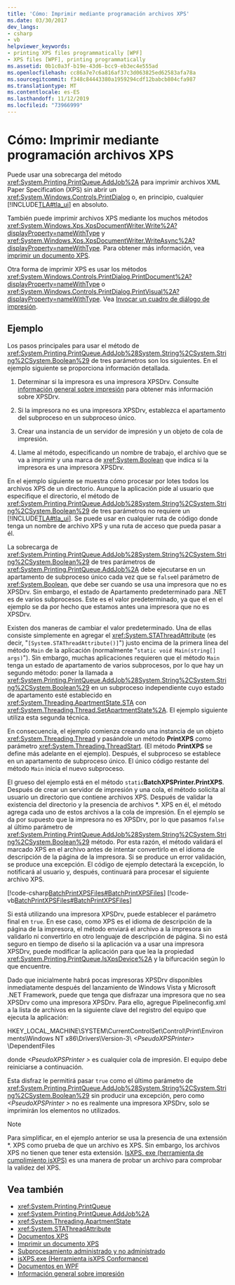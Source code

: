 ```yaml
---
title: 'Cómo: Imprimir mediante programación archivos XPS'
ms.date: 03/30/2017
dev_langs:
- csharp
- vb
helpviewer_keywords:
- printing XPS files programmatically [WPF]
- XPS files [WPF], printing programmatically
ms.assetid: 0b1c0a3f-b19e-43d6-bcc9-eb3ec4e555ad
ms.openlocfilehash: cc86a7e7c6a816af37c3d063825ed62583afa78a
ms.sourcegitcommit: f348c84443380a1959294cdf12babcb804cfa987
ms.translationtype: MT
ms.contentlocale: es-ES
ms.lasthandoff: 11/12/2019
ms.locfileid: "73966999"
---
```

# <a name="how-to-programmatically-print-xps-files"></a>Cómo: Imprimir mediante programación archivos XPS

Puede usar una sobrecarga del método <xref:System.Printing.PrintQueue.AddJob%2A> para imprimir archivos XML Paper Specification (XPS) sin abrir un <xref:System.Windows.Controls.PrintDialog> o, en principio, cualquier [!INCLUDE[TLA#tla_ui](../../../../includes/tlasharptla-ui-md.md)] en absoluto.

También puede imprimir archivos XPS mediante los muchos métodos <xref:System.Windows.Xps.XpsDocumentWriter.Write%2A?displayProperty=nameWithType> y <xref:System.Windows.Xps.XpsDocumentWriter.WriteAsync%2A?displayProperty=nameWithType>. Para obtener más información, vea [imprimir un documento XPS](https://docs.microsoft.com/previous-versions/dotnet/netframework-3.5/ms771525(v=vs.90)).

Otra forma de imprimir XPS es usar los métodos <xref:System.Windows.Controls.PrintDialog.PrintDocument%2A?displayProperty=nameWithType> o <xref:System.Windows.Controls.PrintDialog.PrintVisual%2A?displayProperty=nameWithType>. Vea [Invocar un cuadro de diálogo de impresión](how-to-invoke-a-print-dialog.md).

## <a name="example"></a>Ejemplo

Los pasos principales para usar el método de <xref:System.Printing.PrintQueue.AddJob%28System.String%2CSystem.String%2CSystem.Boolean%29> de tres parámetros son los siguientes. En el ejemplo siguiente se proporciona información detallada.

1. Determinar si la impresora es una impresora XPSDrv. Consulte [información general sobre impresión](printing-overview.md) para obtener más información sobre XPSDrv.

2. Si la impresora no es una impresora XPSDrv, establezca el apartamento del subproceso en un subproceso único.

3. Crear una instancia de un servidor de impresión y un objeto de cola de impresión.

4. Llame al método, especificando un nombre de trabajo, el archivo que se va a imprimir y una marca de <xref:System.Boolean> que indica si la impresora es una impresora XPSDrv.

En el ejemplo siguiente se muestra cómo procesar por lotes todos los archivos XPS de un directorio. Aunque la aplicación pide al usuario que especifique el directorio, el método de <xref:System.Printing.PrintQueue.AddJob%28System.String%2CSystem.String%2CSystem.Boolean%29> de tres parámetros no requiere un [!INCLUDE[TLA#tla_ui](../../../../includes/tlasharptla-ui-md.md)]. Se puede usar en cualquier ruta de código donde tenga un nombre de archivo XPS y una ruta de acceso que pueda pasar a él.

La sobrecarga de <xref:System.Printing.PrintQueue.AddJob%28System.String%2CSystem.String%2CSystem.Boolean%29> de tres parámetros de <xref:System.Printing.PrintQueue.AddJob%2A> debe ejecutarse en un apartamento de subproceso único cada vez que se `false`el parámetro de <xref:System.Boolean>, que debe ser cuando se usa una impresora que no es XPSDrv. Sin embargo, el estado de Apartamento predeterminado para .NET es de varios subprocesos. Este es el valor predeterminado, ya que el en el ejemplo se da por hecho que estamos antes una impresora que no es XPSDrv.

Existen dos maneras de cambiar el valor predeterminado. Una de ellas consiste simplemente en agregar el <xref:System.STAThreadAttribute> (es decir, "`[System.STAThreadAttribute()]`") justo encima de la primera línea del método `Main` de la aplicación (normalmente "`static void Main(string[] args)`"). Sin embargo, muchas aplicaciones requieren que el método `Main` tenga un estado de apartamento de varios subprocesos, por lo que hay un segundo método: poner la llamada a <xref:System.Printing.PrintQueue.AddJob%28System.String%2CSystem.String%2CSystem.Boolean%29> en un subproceso independiente cuyo estado de apartamento esté establecido en <xref:System.Threading.ApartmentState.STA> con <xref:System.Threading.Thread.SetApartmentState%2A>. El ejemplo siguiente utiliza esta segunda técnica.

En consecuencia, el ejemplo comienza creando una instancia de un objeto <xref:System.Threading.Thread> y pasándole un método **PrintXPS** como parámetro <xref:System.Threading.ThreadStart>. (El método **PrintXPS** se define más adelante en el ejemplo). Después, el subproceso se establece en un apartamento de subproceso único. El único código restante del método `Main` inicia el nuevo subproceso.

El grueso del ejemplo está en el método `static`**BatchXPSPrinter.PrintXPS**. Después de crear un servidor de impresión y una cola, el método solicita al usuario un directorio que contiene archivos XPS. Después de validar la existencia del directorio y la presencia de archivos \*. XPS en él, el método agrega cada uno de estos archivos a la cola de impresión. En el ejemplo se da por supuesto que la impresora no es XPSDrv, por lo que pasamos `false` al último parámetro de <xref:System.Printing.PrintQueue.AddJob%28System.String%2CSystem.String%2CSystem.Boolean%29> método. Por esta razón, el método validará el marcado XPS en el archivo antes de intentar convertirlo en el idioma de descripción de la página de la impresora. Si se produce un error validación, se produce una excepción. El código de ejemplo detectará la excepción, lo notificará al usuario y, después, continuará para procesar el siguiente archivo XPS.

[!code-csharp[BatchPrintXPSFiles#BatchPrintXPSFiles](~/samples/snippets/csharp/VS_Snippets_Wpf/BatchPrintXPSFiles/CSharp/Program.cs#batchprintxpsfiles)]
[!code-vb[BatchPrintXPSFiles#BatchPrintXPSFiles](~/samples/snippets/visualbasic/VS_Snippets_Wpf/BatchPrintXPSFiles/visualbasic/program.vb#batchprintxpsfiles)]

Si está utilizando una impresora XPSDrv, puede establecer el parámetro final en `true`. En ese caso, como XPS es el idioma de descripción de la página de la impresora, el método enviará el archivo a la impresora sin validarlo ni convertirlo en otro lenguaje de descripción de página. Si no está seguro en tiempo de diseño si la aplicación va a usar una impresora XPSDrv, puede modificar la aplicación para que lea la propiedad <xref:System.Printing.PrintQueue.IsXpsDevice%2A> y la bifurcación según lo que encuentre.

Dado que inicialmente habrá pocas impresoras XPSDrv disponibles inmediatamente después del lanzamiento de Windows Vista y Microsoft .NET Framework, puede que tenga que disfrazar una impresora que no sea XPSDrv como una impresora XPSDrv. Para ello, agregue Pipelineconfig.xml a la lista de archivos en la siguiente clave del registro del equipo que ejecuta la aplicación:

HKEY_LOCAL_MACHINE\SYSTEM\CurrentControlSet\Control\Print\Environments\Windows NT x86\Drivers\Version-3\\ *\<PseudoXPSPrinter>* \DependentFiles

donde  *\<PseudoXPSPrinter >* es cualquier cola de impresión. El equipo debe reiniciarse a continuación.

Esta disfraz le permitirá pasar `true` como el último parámetro de <xref:System.Printing.PrintQueue.AddJob%28System.String%2CSystem.String%2CSystem.Boolean%29> sin producir una excepción, pero como *\<PseudoXPSPrinter >* no es realmente una impresora XPSDrv, solo se imprimirán los elementos no utilizados.

> [!NOTE]
> Para simplificar, en el ejemplo anterior se usa la presencia de una extensión \*. XPS como prueba de que un archivo es XPS. Sin embargo, los archivos XPS no tienen que tener esta extensión. [IsXPS. exe (herramienta de cumplimiento isXPS)](https://docs.microsoft.com/previous-versions/dotnet/netframework-4.0/aa348104(v=vs.100)) es una manera de probar un archivo para comprobar la validez del XPS.

## <a name="see-also"></a>Vea también

- <xref:System.Printing.PrintQueue>
- <xref:System.Printing.PrintQueue.AddJob%2A>
- <xref:System.Threading.ApartmentState>
- <xref:System.STAThreadAttribute>
- [Documentos XPS](/windows/desktop/printdocs/documents)
- [Imprimir un documento XPS](https://docs.microsoft.com/previous-versions/dotnet/netframework-3.5/ms771525(v=vs.90))
- [Subprocesamiento administrado y no administrado](https://docs.microsoft.com/previous-versions/dotnet/netframework-4.0/5s8ee185(v=vs.100))
- [isXPS.exe (Herramienta isXPS Conformance)](https://docs.microsoft.com/previous-versions/dotnet/netframework-4.0/aa348104(v=vs.100))
- [Documentos en WPF](documents-in-wpf.md)
- [Información general sobre impresión](printing-overview.md)
